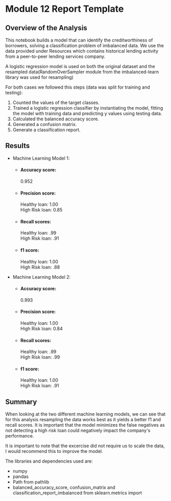 # Module 12 Report Template

## Overview of the Analysis
This notebook builds a model that can identify the creditworthiness of borrowers, solving a classification problem of imbalanced data. We use the data provided under Resources which contains historical lending activity from a peer-to-peer lending services company.

A logistic regression model is used on both the original dataset and the resampled data(RandomOverSampler module from the imbalanced-learn library was used for resampling)

For both cases we followed this steps (data was split for training and testing):
1) Counted the values of the target classes.
3) Trained a logistic regression classifier by instantiating the model, fitting the model with training data and predicting y values using testing data. 
4) Calculated the balanced accuracy score.
5) Generated a confusion matrix.
6) Generate a classification report.

## Results

* Machine Learning Model 1:
  - #### Accuracy score:
    0.952
  - #### Precision score:
    Healthy loan: 1.00 <br> 
    High Risk loan: 0.85
  - #### Recall scores:
    Healthy loan: .99 <br> 
    High Risk loan: .91
  - #### f1 score:
    Healthy loan: 1.00 <br> 
    High Risk loan: .88

* Machine Learning Model 2:
  - #### Accuracy score:
    0.993
  - #### Precision score:
    Healthy loan: 1.00 <br> 
    High Risk loan: 0.84
  - #### Recall scores:
    Healthy loan: .99 <br> 
    High Risk loan: .99
  - #### f1 score:
    Healthy loan: 1.00 <br> 
    High Risk loan: .91

## Summary

When looking at the two different machine learning models, we can see that for this analysis resampling the data works best as it yields a better f1 and recall scores. It is important that the model minimizes the false negatives as not detecting a high risk loan could negatively impact the company's performance. 

It is important to note that the excercise did not require us to scale the data, I would recommend this to improve the model.

The libraries and dependencies used are:
- numpy 
- pandas
- Path from pathlib 
- balanced_accuracy_score, confusion_matrix and classification_report_imbalanced from sklearn.metrics import 
